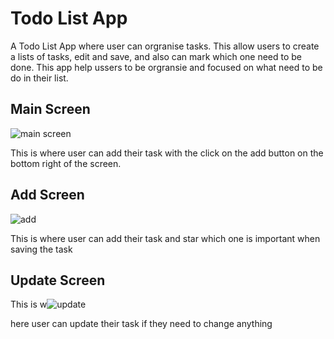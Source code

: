 # Todo List App

A Todo List App where user can orgranise tasks. This allow users to create a lists of tasks, edit 
and save, and also can mark which one need to be done. This app help ussers to be orgransie and focused
on what need to be do in their list.

## Main Screen
![main screen](https://github.com/m3na02/TodoList/assets/98476765/ca81b94a-57e5-4c85-82f0-e31020ddb28a)

This is where user can add their task with the click on the add button on the bottom right of the screen.

## Add Screen
![add](https://github.com/m3na02/TodoList/assets/98476765/81566496-2ce7-42b4-ac62-32ea9403e50a)

This is where user can add their task and star which one is important when saving the task

## Update Screen
This is w![update](https://github.com/m3na02/TodoList/assets/98476765/ce2ca3ca-850c-4a72-9a66-4583750a01db)

here user can update their task if they need to change anything

